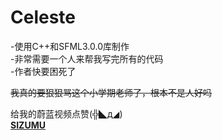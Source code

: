 # Celeste

-使用C++和SFML3.0.0库制作<br>
-非常需要一个人来帮我写完所有的代码<br>
-作者快要困死了<br>

~~我真的要狠狠骂这个小学期老师了，根本不是人好吗~~<br>

给我的蔚蓝视频点赞(╬◣д◢)<br>
**[SIZUMU](https://space.bilibili.com/494826387?spm_id_from=333.1007.0.0)**<br>

